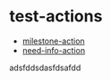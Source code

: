 # test-actions


- [milestone-action](https://github.com/benelan/milestone-action)
- [need-info-action](https://github.com/benelan/need-info-action)

adsfddsdasfdsafdd